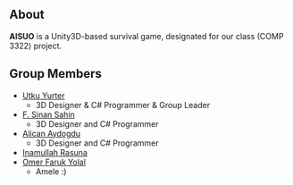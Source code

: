 About
-----
**AISUO** is a Unity3D-based survival game, designated for our class (COMP 3322) project.

Group Members
-------------
- [Utku Yurter](https://utkuyurter.github.io)
  * 3D Designer & C# Programmer & Group Leader
- [F. Sinan Sahin](https://github.com/fsinan)
  * 3D Designer and C# Programmer
- [Alican Aydogdu](https://alicanaydogdu.github.io)
  * 3D Designer and C# Programmer 
- [Inamullah Rasuna](https://irasuna.github.io)
- [Omer Faruk Yolal](https://oyolal.github.io)
  * Amele :)
